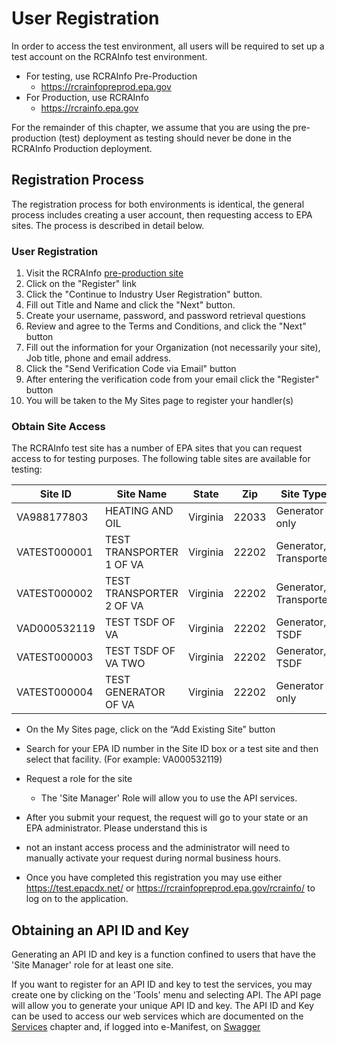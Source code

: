 # User Registration

In order to access the test environment, all users will be required to set up a test account on the RCRAInfo test environment.

- For testing, use RCRAInfo Pre-Production
  - <https://rcrainfopreprod.epa.gov>
- For Production, use RCRAInfo
  - <https://rcrainfo.epa.gov>

For the remainder of this chapter, we assume that you are using the pre-production (test) deployment as testing should never be done in the RCRAInfo Production deployment.

## Registration Process

The registration process for both environments is identical, the general process includes creating a user account, then
requesting access to EPA sites. The process is described in detail below.

### User Registration

1. Visit the RCRAInfo [pre-production site](https://rcrainfopreprod.epa.gov)
2. Click on the "Register" link
3. Click the "Continue to Industry User Registration" button.
4. Fill out Title and Name and click the "Next" button.
5. Create your username, password, and password retrieval questions
6. Review and agree to the Terms and Conditions, and click the "Next" button
7. Fill out the information for your Organization (not necessarily your site), Job title, phone and email address.
8. Click the "Send Verification Code via Email" button
9. After entering the verification code from your email click the "Register" button
10. You will be taken to the My Sites page to register your handler(s)

### Obtain Site Access

The RCRAInfo test site has a number of EPA sites that you can request access to for testing purposes. The following
table sites are available for testing:

| Site ID      | Site Name                | State    | Zip   | Site Type              | Notes |
| ------------ | ------------------------ | -------- | ----- | ---------------------- | ----- |
| VA988177803  | HEATING AND OIL          | Virginia | 22033 | Generator only         |       |
| VATEST000001 | TEST TRANSPORTER 1 OF VA | Virginia | 22202 | Generator, Transporter |       |
| VATEST000002 | TEST TRANSPORTER 2 OF VA | Virginia | 22202 | Generator, Transporter |       |
| VAD000532119 | TEST TSDF OF VA          | Virginia | 22202 | Generator, TSDF        |       |
| VATEST000003 | TEST TSDF OF VA TWO      | Virginia | 22202 | Generator, TSDF        |       |
| VATEST000004 | TEST GENERATOR OF VA     | Virginia | 22202 | Generator only         |       |

- On the My Sites page, click on the “Add Existing Site” button

- Search for your EPA ID number in the Site ID box or a test site and then select that facility. (For example: VA000532119)

- Request a role for the site

  - The 'Site Manager' Role will allow you to use the API services.

- After you submit your request, the request will go to your state or an EPA administrator. Please understand this is
- not an instant access process and the administrator will need to manually activate your request during normal business hours.

- Once you have completed this registration you may use either <https://test.epacdx.net/> or
  <https://rcrainfopreprod.epa.gov/rcrainfo/> to log on to the application.

## Obtaining an API ID and Key

Generating an API ID and key is a function confined to users that have the 'Site Manager' role for at least one site.

If you want to register for an API ID and key to test the services, you may create one by clicking on the 'Tools' menu
and selecting API. The API page will allow you to generate your unique API ID and key. The API ID and Key can be used
to access our web services which are documented on the [Services](../Services/index.md) chapter
and, if logged into e-Manifest, on [Swagger](https://rcrainfopreprod.epa.gov/rcrainfo/secured/swagger/)
